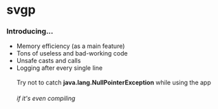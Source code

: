 # svgp

### Introducing...
- Memory efficiency (as a main feature)
- Tons of useless and bad-working code
- Unsafe casts and calls
- Logging after every single line
<br><br>
Try not to catch **java.lang.NullPointerException** while using the app
    ###### if it's even compiling